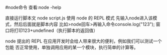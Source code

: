 #node命令
查看:node -help


直接运行脚本文  node script.js 
使用  node 的 REPL 模式  先输入node进入该模式，然后后面就是脚本内容
比如>node回车>再输入命令console.log("123"); 窗口将打印123+undefined（执行脚本的返回值）

node 提出的 REPL 在应用开发时会给人带来很大的便利，例如我们可以测试一个包能
否正常使用，单独调用应用的某一个模块，执行简单的计算等。